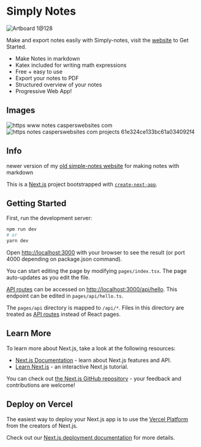 # Simply Notes 
![Artboard 1@128](https://user-images.githubusercontent.com/43839798/149987223-c0418506-8a43-4119-9e59-f778a6debbac.png)

Make and export notes easily with Simply-notes, visit the [website](https://notes.casperswebsites.com) to Get Started.

- Make Notes in markdown
- Katex included for writing math expressions
- Free + easy to use
- Export your notes to PDF
- Structured overview of your notes
- Progressive Web App!



## Images
![https   www notes casperswebsites com](https://user-images.githubusercontent.com/43839798/149987140-1e9788e5-8454-487e-a0a9-e1f84ea8b5e6.png)
![https   notes casperswebsites com projects 61e324ce133bc61a034092f4](https://user-images.githubusercontent.com/43839798/150003765-3c1dabc9-f3e1-40fd-9f1c-3b43b9d27809.png)



## Info

newer version of my [old simple-notes website](https://github.com/Casper64/simply-notes/tree/simply-notes-legacy) for making notes with markdown

This is a [Next.js](https://nextjs.org/) project bootstrapped with [`create-next-app`](https://github.com/vercel/next.js/tree/canary/packages/create-next-app).

## Getting Started

First, run the development server:

```bash
npm run dev
# or
yarn dev
```

Open [http://localhost:3000](http://localhost:3000) with your browser to see the result (or port 4000 depending on package.json command).

You can start editing the page by modifying `pages/index.tsx`. The page auto-updates as you edit the file.

[API routes](https://nextjs.org/docs/api-routes/introduction) can be accessed on [http://localhost:3000/api/hello](http://localhost:3000/api/hello). This endpoint can be edited in `pages/api/hello.ts`.

The `pages/api` directory is mapped to `/api/*`. Files in this directory are treated as [API routes](https://nextjs.org/docs/api-routes/introduction) instead of React pages.

## Learn More

To learn more about Next.js, take a look at the following resources:

- [Next.js Documentation](https://nextjs.org/docs) - learn about Next.js features and API.
- [Learn Next.js](https://nextjs.org/learn) - an interactive Next.js tutorial.

You can check out [the Next.js GitHub repository](https://github.com/vercel/next.js/) - your feedback and contributions are welcome!

## Deploy on Vercel

The easiest way to deploy your Next.js app is to use the [Vercel Platform](https://vercel.com/new?utm_medium=default-template&filter=next.js&utm_source=create-next-app&utm_campaign=create-next-app-readme) from the creators of Next.js.

Check out our [Next.js deployment documentation](https://nextjs.org/docs/deployment) for more details.
